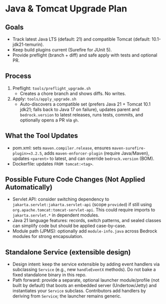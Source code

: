 # Java & Tomcat Upgrade Plan

## Goals
- Track latest Java LTS (default: 21) and compatible Tomcat (default: 10.1-jdk21-temurin).
- Keep build plugins current (Surefire for JUnit 5).
- Provide preflight (branch + diff) and safe apply with tests and optional PR.

## Process
1. Preflight: `tools/preflight_upgrade.sh`
   - Creates a chore branch and shows diffs. No writes.
2. Apply: `tools/apply_upgrade.sh`
   - Auto-discovers a compatible set (prefers Java 21 + Tomcat 10.1 jdk21; falls back to Java 17 on failure), updates parent and `bedrock.version` to latest releases, runs tests, commits, and optionally opens a PR via `gh`.

## What the Tool Updates
- pom.xml: sets `maven.compiler.release`, ensures `maven-surefire-plugin>=3.2.5`, adds `maven-enforcer-plugin` (require Java/Maven), updates `<parent>` to latest, and can override `bedrock.version` (BOM).
- Dockerfile: updates `FROM tomcat:<tag>`.

## Possible Future Code Changes (Not Applied Automatically)
- Servlet API: consider switching dependency to `jakarta.servlet:jakarta.servlet-api` (scope `provided`) if still using `org.apache.tomcat:tomcat-servlet-api`. This could require imports to `jakarta.servlet.*` in dependent modules.
- Java 21 language features: records, switch patterns, and sealed classes can simplify code but should be applied case-by-case.
- Module path (JPMS): optionally add `module-info.java` across Bedrock modules for strong encapsulation.

## Standalone Service (extensible design)
- Design intent: keep the service extensible by adding event handlers via subclassing `Service` (e.g., new `handleEventX` methods). Do not bake a fixed standalone binary in this repo.
- Path forward: provide a separate, optional launcher module/profile (not built by default) that boots an embedded server (Undertow/Jetty) and instantiates your `Service` subclass. Contributors add handlers by deriving from `Service`; the launcher remains generic.
